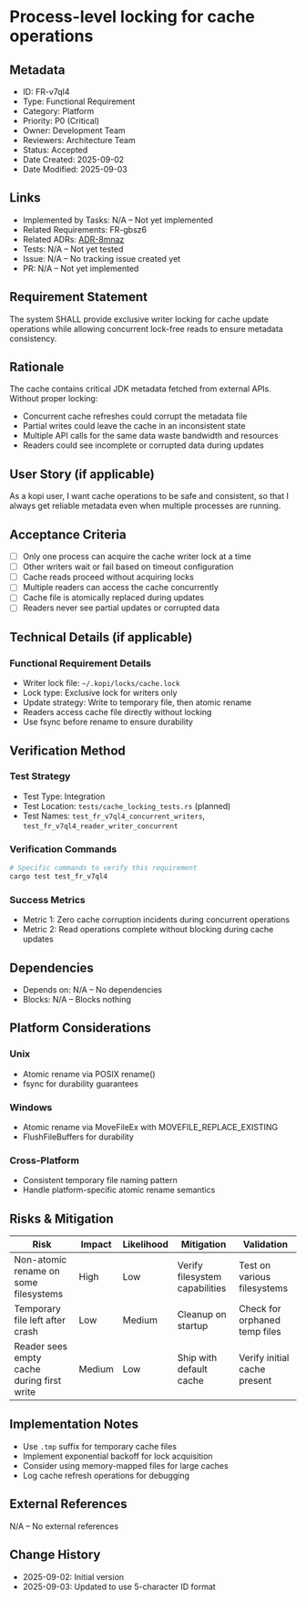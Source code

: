 # Process-level locking for cache operations

## Metadata
- ID: FR-v7ql4
- Type: Functional Requirement
- Category: Platform
- Priority: P0 (Critical)
- Owner: Development Team
- Reviewers: Architecture Team
- Status: Accepted
- Date Created: 2025-09-02
- Date Modified: 2025-09-03

## Links
- Implemented by Tasks: N/A – Not yet implemented
- Related Requirements: FR-gbsz6
- Related ADRs: [ADR-8mnaz](../adr/ADR-8mnaz-concurrent-process-locking-strategy.md)
- Tests: N/A – Not yet tested
- Issue: N/A – No tracking issue created yet
- PR: N/A – Not yet implemented

## Requirement Statement

The system SHALL provide exclusive writer locking for cache update operations while allowing concurrent lock-free reads to ensure metadata consistency.

## Rationale

The cache contains critical JDK metadata fetched from external APIs. Without proper locking:
- Concurrent cache refreshes could corrupt the metadata file
- Partial writes could leave the cache in an inconsistent state
- Multiple API calls for the same data waste bandwidth and resources
- Readers could see incomplete or corrupted data during updates

## User Story (if applicable)

As a kopi user, I want cache operations to be safe and consistent, so that I always get reliable metadata even when multiple processes are running.

## Acceptance Criteria

- [ ] Only one process can acquire the cache writer lock at a time
- [ ] Other writers wait or fail based on timeout configuration
- [ ] Cache reads proceed without acquiring locks
- [ ] Multiple readers can access the cache concurrently
- [ ] Cache file is atomically replaced during updates
- [ ] Readers never see partial updates or corrupted data

## Technical Details (if applicable)

### Functional Requirement Details
- Writer lock file: `~/.kopi/locks/cache.lock`
- Lock type: Exclusive lock for writers only
- Update strategy: Write to temporary file, then atomic rename
- Readers access cache file directly without locking
- Use fsync before rename to ensure durability

## Verification Method

### Test Strategy
- Test Type: Integration
- Test Location: `tests/cache_locking_tests.rs` (planned)
- Test Names: `test_fr_v7ql4_concurrent_writers`, `test_fr_v7ql4_reader_writer_concurrent`

### Verification Commands
```bash
# Specific commands to verify this requirement
cargo test test_fr_v7ql4
```

### Success Metrics
- Metric 1: Zero cache corruption incidents during concurrent operations
- Metric 2: Read operations complete without blocking during cache updates

## Dependencies

- Depends on: N/A – No dependencies
- Blocks: N/A – Blocks nothing

## Platform Considerations

### Unix
- Atomic rename via POSIX rename()
- fsync for durability guarantees

### Windows
- Atomic rename via MoveFileEx with MOVEFILE_REPLACE_EXISTING
- FlushFileBuffers for durability

### Cross-Platform
- Consistent temporary file naming pattern
- Handle platform-specific atomic rename semantics

## Risks & Mitigation

| Risk | Impact | Likelihood | Mitigation | Validation |
|------|--------|------------|------------|------------|
| Non-atomic rename on some filesystems | High | Low | Verify filesystem capabilities | Test on various filesystems |
| Temporary file left after crash | Low | Medium | Cleanup on startup | Check for orphaned temp files |
| Reader sees empty cache during first write | Medium | Low | Ship with default cache | Verify initial cache present |

## Implementation Notes

- Use `.tmp` suffix for temporary cache files
- Implement exponential backoff for lock acquisition
- Consider using memory-mapped files for large caches
- Log cache refresh operations for debugging

## External References
N/A – No external references

## Change History

- 2025-09-02: Initial version
- 2025-09-03: Updated to use 5-character ID format